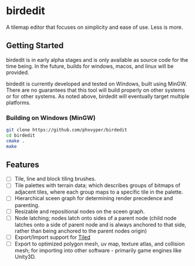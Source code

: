 # birdedit
A tilemap editor that focuses on simplicity and ease of use. Less is more.

## Getting Started

birdedit is in early alpha stages and is only available as source code for the time being. In the future, builds for windows, macos, and linux will be provided.

birdedit is currently developed and tested on Windows, built using MinGW. There are no guarantees that this tool will build properly on other systems or for other systems. As noted above, birdedit will eventually target multiple platforms.

### Building on Windows (MinGW)
```sh
git clone https://github.com/phxvyper/birdedit
cd birdedit
cmake .
make
```

## Features

 - [ ] Tile, line and block tiling brushes.
 - [ ] Tile palettes with terrain data; which describes groups of bitmaps of adjacent tiles, where each group maps to a specific tile in the palette.
 - [ ] Hierarchical sceen graph for determining render precedence and parenting.
 - [ ] Resizable and repositional nodes on the sceen graph.
 - [ ] Node latching; nodes latch onto sides of a parent node (child node latches onto a side of parent node and is always anchored to that side, rather than being anchored to the parent nodes origin)
 - [ ] Export/Import support for [Tiled](https://www.mapeditor.org/)
 - [ ] Export to optimized polygon mesh, uv map, texture atlas, and collision mesh; for importing into other software - primarily game engines like Unity3D.
